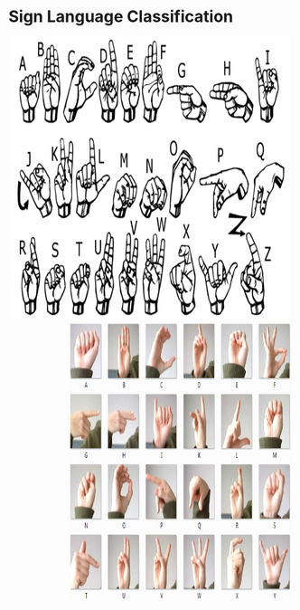 # Sign Language Classification

<img src="https://github.com/rjn01/Sign-Language/blob/master/american_sign_language.PNG" height=500 width=500 align="left" alt='Sign-lang'>
<img src="https://github.com/rjn01/Sign-Language/blob/master/amer_sign2.png" height=500 width=400 align="right" alt='Sign-lang'>
